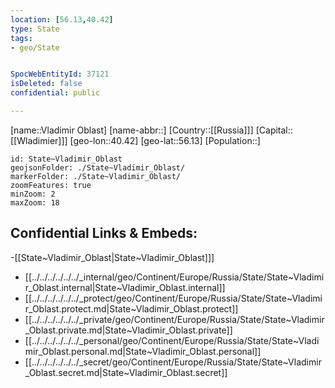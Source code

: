 ```yaml
---
location: [56.13,40.42]
type: State
tags:
- geo/State


SpocWebEntityId: 37121
isDeleted: false
confidential: public

---
```

[name::Vladimir Oblast]
[name-abbr::]
[Country::[[Russia]]]
[Capital::[[Wladimier]]]
[geo-lon::40.42]
[geo-lat::56.13]
[Population::]



```leaflet
id: State~Vladimir_Oblast
geojsonFolder: ./State~Vladimir_Oblast/
markerFolder: ./State~Vladimir_Oblast/
zoomFeatures: true 
minZoom: 2 
maxZoom: 18
```


## Confidential Links & Embeds: 
-[[State~Vladimir_Oblast|State~Vladimir_Oblast]]] 
- [[../../../../../../_internal/geo/Continent/Europe/Russia/State/State~Vladimir_Oblast.internal|State~Vladimir_Oblast.internal]] 
- [[../../../../../../_protect/geo/Continent/Europe/Russia/State/State~Vladimir_Oblast.protect.md|State~Vladimir_Oblast.protect]] 
- [[../../../../../../_private/geo/Continent/Europe/Russia/State/State~Vladimir_Oblast.private.md|State~Vladimir_Oblast.private]] 
- [[../../../../../../_personal/geo/Continent/Europe/Russia/State/State~Vladimir_Oblast.personal.md|State~Vladimir_Oblast.personal]] 
- [[../../../../../../_secret/geo/Continent/Europe/Russia/State/State~Vladimir_Oblast.secret.md|State~Vladimir_Oblast.secret]] 
